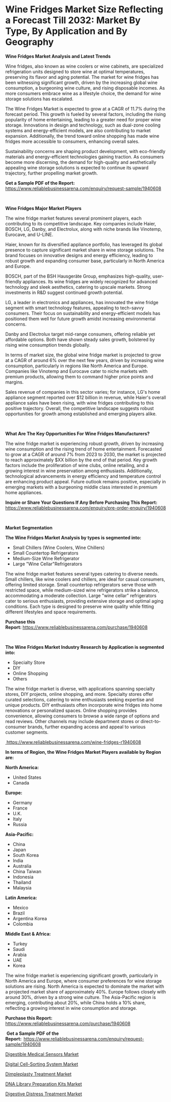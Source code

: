 <p><h1>Wine Fridges Market Size Reflecting a Forecast Till 2032: Market By Type, By Application and By Geography</h1></p><p><strong>Wine Fridges Market Analysis and Latest Trends</strong></p>
<p><p>Wine fridges, also known as wine coolers or wine cabinets, are specialized refrigeration units designed to store wine at optimal temperatures, preserving its flavor and aging potential. The market for wine fridges has been witnessing significant growth, driven by the increasing global wine consumption, a burgeoning wine culture, and rising disposable incomes. As more consumers embrace wine as a lifestyle choice, the demand for wine storage solutions has escalated.</p><p>The Wine Fridges Market is expected to grow at a CAGR of 11.7% during the forecast period. This growth is fueled by several factors, including the rising popularity of home entertaining, leading to a greater need for proper wine storage. Innovations in design and technology, such as dual-zone cooling systems and energy-efficient models, are also contributing to market expansion. Additionally, the trend toward online shopping has made wine fridges more accessible to consumers, enhancing overall sales.</p><p>Sustainability concerns are shaping product development, with eco-friendly materials and energy-efficient technologies gaining traction. As consumers become more discerning, the demand for high-quality and aesthetically appealing wine storage solutions is expected to continue its upward trajectory, further propelling market growth.</p></p>
<p><strong>Get a Sample PDF of the Report:&nbsp;</strong> <a href="https://www.reliablebusinessarena.com/enquiry/request-sample/1940608?utm_campaign=3186&utm_medium=2&utm_source=Github&utm_content=ia&utm_term=06042025&utm_id=wine-fridges">https://www.reliablebusinessarena.com/enquiry/request-sample/1940608</a></p>
<p>&nbsp;</p>
<p><strong>Wine Fridges Major Market Players</strong></p>
<p><p>The wine fridge market features several prominent players, each contributing to its competitive landscape. Key companies include Haier, BOSCH, LG, Danby, and Electrolux, along with niche brands like Vinotemp, Eurocave, and U-LINE. </p><p>Haier, known for its diversified appliance portfolio, has leveraged its global presence to capture significant market share in wine storage solutions. The brand focuses on innovative designs and energy efficiency, leading to robust growth and expanding consumer base, particularly in North America and Europe.</p><p>BOSCH, part of the BSH Hausgeräte Group, emphasizes high-quality, user-friendly appliances. Its wine fridges are widely recognized for advanced technology and sleek aesthetics, catering to upscale markets. Strong investments in R&D suggest continued growth potential.</p><p>LG, a leader in electronics and appliances, has innovated the wine fridge segment with smart technology features, appealing to tech-savvy consumers. Their focus on sustainability and energy-efficient models has positioned them well for future growth amidst increasing environmental concerns.</p><p>Danby and Electrolux target mid-range consumers, offering reliable yet affordable options. Both have shown steady sales growth, bolstered by rising wine consumption trends globally.</p><p>In terms of market size, the global wine fridge market is projected to grow at a CAGR of around 6% over the next few years, driven by increasing wine consumption, particularly in regions like North America and Europe. Companies like Vinotemp and Eurocave cater to niche markets with premium products, allowing them to command higher price points and margins.</p><p>Sales revenue of companies in this sector varies; for instance, LG's home appliance segment reported over $12 billion in revenue, while Haier's overall appliance sales have been rising, with wine fridges contributing to this positive trajectory. Overall, the competitive landscape suggests robust opportunities for growth among established and emerging players alike.</p></p>
<p>&nbsp;</p>
<p><strong>What Are The Key Opportunities For Wine Fridges Manufacturers?</strong></p>
<p><p>The wine fridge market is experiencing robust growth, driven by increasing wine consumption and the rising trend of home entertainment. Forecasted to grow at a CAGR of around 7% from 2023 to 2030, the market is projected to reach approximately $XX billion by the end of that period. Key growth factors include the proliferation of wine clubs, online retailing, and a growing interest in wine preservation among enthusiasts. Additionally, technological advancements in energy efficiency and temperature control are enhancing product appeal. Future outlook remains positive, especially in emerging markets with a burgeoning middle class interested in premium home appliances.</p></p>
<p><strong>Inquire or Share Your Questions If Any Before Purchasing This Report:</strong> <a href="https://www.reliablebusinessarena.com/enquiry/pre-order-enquiry/1940608?utm_campaign=3186&utm_medium=2&utm_source=Github&utm_content=ia&utm_term=06042025&utm_id=wine-fridges">https://www.reliablebusinessarena.com/enquiry/pre-order-enquiry/1940608</a></p>
<p>&nbsp;</p>
<p><strong>Market Segmentation</strong></p>
<p><strong>The Wine Fridges Market Analysis by types is segmented into:</strong></p>
<p><ul><li>Small Chillers (Wine Coolers, Wine Chillers)</li><li>Small Countertop Refrigerators</li><li>Medium-Size Wine Refrigerator</li><li>Large "Wine Cellar"Refrigerators</li></ul></p>
<p><p>The wine fridge market features several types catering to diverse needs. Small chillers, like wine coolers and chillers, are ideal for casual consumers, offering limited storage. Small countertop refrigerators serve those with restricted space, while medium-sized wine refrigerators strike a balance, accommodating a moderate collection. Large "wine cellar" refrigerators cater to serious enthusiasts, providing extensive storage and optimal aging conditions. Each type is designed to preserve wine quality while fitting different lifestyles and space requirements.</p></p>
<p><strong>Purchase this Report:&nbsp;</strong><a href="https://www.reliablebusinessarena.com/purchase/1940608?utm_campaign=3186&utm_medium=2&utm_source=Github&utm_content=ia&utm_term=06042025&utm_id=wine-fridges">https://www.reliablebusinessarena.com/purchase/1940608</a></p>
<p>&nbsp;</p>
<p><strong>The Wine Fridges Market Industry Research by Application is segmented into:</strong></p>
<p><ul><li>Specialty Store</li><li>DIY</li><li>Online Shopping</li><li>Others</li></ul></p>
<p><p>The wine fridge market is diverse, with applications spanning specialty stores, DIY projects, online shopping, and more. Specialty stores offer curated selections, catering to wine enthusiasts seeking expertise and unique products. DIY enthusiasts often incorporate wine fridges into home renovations or personalized spaces. Online shopping provides convenience, allowing consumers to browse a wide range of options and read reviews. Other channels may include department stores or direct-to-consumer brands, further expanding access and appeal to various customer segments.</p></p>
<p><a href="https://www.reliablebusinessarena.com/wine-fridges-r1940608?utm_campaign=3186&utm_medium=2&utm_source=Github&utm_content=ia&utm_term=06042025&utm_id=wine-fridges">&nbsp;https://www.reliablebusinessarena.com/wine-fridges-r1940608</a></p>
<p><strong>In terms of Region, the Wine Fridges Market Players available by Region are:</strong></p>
<p>
    <p> <strong> North America: </strong>
        <ul>
            <li>United States</li>
            <li>Canada</li>
        </ul>
        </p> 
    <p> <strong> Europe: </strong>
        <ul>
            <li>Germany</li>
            <li>France</li>
            <li>U.K.</li>
            <li>Italy</li>
            <li>Russia</li>
        </ul>
        </p> 
    <p> <strong> Asia-Pacific: </strong>
        <ul>
            <li>China</li>
            <li>Japan</li>
            <li>South Korea</li>
            <li>India</li>
            <li>Australia</li>
            <li>China Taiwan</li>
            <li>Indonesia</li>
            <li>Thailand</li>
            <li>Malaysia</li>
        </ul>
        </p> 
    <p> <strong> Latin America: </strong>
        <ul>
            <li>Mexico</li>
            <li>Brazil</li>
            <li>Argentina Korea</li>
            <li>Colombia</li>
        </ul>
        </p> 
    <p> <strong> Middle East & Africa: </strong>
        <ul>
            <li>Turkey</li>
            <li>Saudi</li>
            <li>Arabia</li>
            <li>UAE</li>
            <li>Korea</li>
        </ul>
    </p>
    </p>
<p><p>The wine fridge market is experiencing significant growth, particularly in North America and Europe, where consumer preferences for wine storage solutions are rising. North America is expected to dominate the market with a projected market share of approximately 40%. Europe follows closely with around 30%, driven by a strong wine culture. The Asia-Pacific region is emerging, contributing about 20%, while China holds a 10% share, reflecting a growing interest in wine consumption and storage.</p></p>
<p><strong>Purchase this Report: </strong><a href="https://www.reliablebusinessarena.com/purchase/1940608?utm_campaign=3186&utm_medium=2&utm_source=Github&utm_content=ia&utm_term=06042025&utm_id=wine-fridges">https://www.reliablebusinessarena.com/purchase/1940608</a></p>
<p>&nbsp;<strong>Get a Sample PDF of the Report:&nbsp;&nbsp;</strong><a href="https://www.reliablebusinessarena.com/enquiry/request-sample/1940608?utm_campaign=3186&utm_medium=2&utm_source=Github&utm_content=ia&utm_term=06042025&utm_id=wine-fridges">https://www.reliablebusinessarena.com/enquiry/request-sample/1940608</a></p>
<p><strong></strong></p>
<p><p><a href="https://www.linkedin.com/pulse/current-state-digestible-medical-sensors-market-size-liugc?utm_campaign=3186&utm_medium=2&utm_source=Github&utm_content=ia&utm_term=06042025&utm_id=wine-fridges">Digestible Medical Sensors Market</a></p><p><a href="https://www.linkedin.com/pulse/digital-cell-sorting-system-market-analysis-report-2025--vtbfc?utm_campaign=3186&utm_medium=2&utm_source=Github&utm_content=ia&utm_term=06042025&utm_id=wine-fridges">Digital Cell-Sorting System Market</a></p><p><a href="https://www.linkedin.com/pulse/market-insights-dimpleplasty-treatment-101-cagr-from-2025-medtc?utm_campaign=3186&utm_medium=2&utm_source=Github&utm_content=ia&utm_term=06042025&utm_id=wine-fridges">Dimpleplasty Treatment Market</a></p><p><a href="https://www.linkedin.com/pulse/future-outlook-dna-library-preparation-kits-market-size-estimated-fsidc?utm_campaign=3186&utm_medium=2&utm_source=Github&utm_content=ia&utm_term=06042025&utm_id=wine-fridges">DNA Library Preparation Kits Market</a></p><p><a href="https://www.linkedin.com/pulse/foreign-opportunities-market-dynamics-digestive-distress-fcuwc?utm_campaign=3186&utm_medium=2&utm_source=Github&utm_content=ia&utm_term=06042025&utm_id=wine-fridges">Digestive Distress Treatment Market</a></p></p>